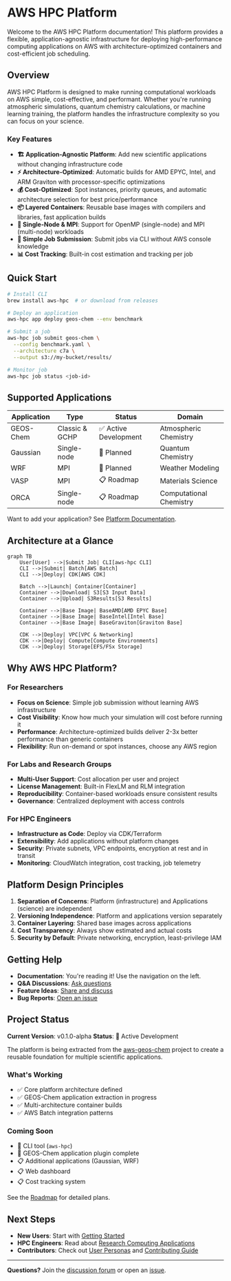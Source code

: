 # AWS HPC Platform

Welcome to the AWS HPC Platform documentation! This platform provides a flexible, application-agnostic infrastructure for deploying high-performance computing applications on AWS with architecture-optimized containers and cost-efficient job scheduling.

## Overview

AWS HPC Platform is designed to make running computational workloads on AWS simple, cost-effective, and performant. Whether you're running atmospheric simulations, quantum chemistry calculations, or machine learning training, the platform handles the infrastructure complexity so you can focus on your science.

### Key Features

- **🏗️ Application-Agnostic Platform**: Add new scientific applications without changing infrastructure code
- **⚡ Architecture-Optimized**: Automatic builds for AMD EPYC, Intel, and ARM Graviton with processor-specific optimizations
- **💰 Cost-Optimized**: Spot instances, priority queues, and automatic architecture selection for best price/performance
- **📦 Layered Containers**: Reusable base images with compilers and libraries, fast application builds
- **🔧 Single-Node & MPI**: Support for OpenMP (single-node) and MPI (multi-node) workloads
- **🎯 Simple Job Submission**: Submit jobs via CLI without AWS console knowledge
- **📊 Cost Tracking**: Built-in cost estimation and tracking per job

## Quick Start

```bash
# Install CLI
brew install aws-hpc  # or download from releases

# Deploy an application
aws-hpc app deploy geos-chem --env benchmark

# Submit a job
aws-hpc job submit geos-chem \
  --config benchmark.yaml \
  --architecture c7a \
  --output s3://my-bucket/results/

# Monitor job
aws-hpc job status <job-id>
```

## Supported Applications

| Application | Type | Status | Domain |
|------------|------|--------|--------|
| GEOS-Chem | Classic & GCHP | ✅ Active Development | Atmospheric Chemistry |
| Gaussian | Single-node | 🚧 Planned | Quantum Chemistry |
| WRF | MPI | 🚧 Planned | Weather Modeling |
| VASP | MPI | 📋 Roadmap | Materials Science |
| ORCA | Single-node | 📋 Roadmap | Computational Chemistry |

Want to add your application? See [Platform Documentation](platform/research-computing-applications.md).

## Architecture at a Glance

```mermaid
graph TB
    User[User] -->|Submit Job| CLI[aws-hpc CLI]
    CLI -->|Submit| Batch[AWS Batch]
    CLI -->|Deploy| CDK[AWS CDK]

    Batch -->|Launch| Container[Container]
    Container -->|Download| S3[S3 Input Data]
    Container -->|Upload| S3Results[S3 Results]

    Container -->|Base Image| BaseAMD[AMD EPYC Base]
    Container -->|Base Image| BaseIntel[Intel Base]
    Container -->|Base Image| BaseGraviton[Graviton Base]

    CDK -->|Deploy| VPC[VPC & Networking]
    CDK -->|Deploy| Compute[Compute Environments]
    CDK -->|Deploy| Storage[EFS/FSx Storage]
```

## Why AWS HPC Platform?

### For Researchers

- **Focus on Science**: Simple job submission without learning AWS infrastructure
- **Cost Visibility**: Know how much your simulation will cost before running it
- **Performance**: Architecture-optimized builds deliver 2-3x better performance than generic containers
- **Flexibility**: Run on-demand or spot instances, choose any AWS region

### For Labs and Research Groups

- **Multi-User Support**: Cost allocation per user and project
- **License Management**: Built-in FlexLM and RLM integration
- **Reproducibility**: Container-based workloads ensure consistent results
- **Governance**: Centralized deployment with access controls

### For HPC Engineers

- **Infrastructure as Code**: Deploy via CDK/Terraform
- **Extensibility**: Add applications without platform changes
- **Security**: Private subnets, VPC endpoints, encryption at rest and in transit
- **Monitoring**: CloudWatch integration, cost tracking, job telemetry

## Platform Design Principles

1. **Separation of Concerns**: Platform (infrastructure) and Applications (science) are independent
2. **Versioning Independence**: Platform and applications version separately
3. **Container Layering**: Shared base images across applications
4. **Cost Transparency**: Always show estimated and actual costs
5. **Security by Default**: Private networking, encryption, least-privilege IAM

## Getting Help

- **Documentation**: You're reading it! Use the navigation on the left.
- **Q&A Discussions**: [Ask questions](https://github.com/scttfrdmn/aws-hpc/discussions/categories/q-a)
- **Feature Ideas**: [Share and discuss](https://github.com/scttfrdmn/aws-hpc/discussions/categories/ideas)
- **Bug Reports**: [Open an issue](https://github.com/scttfrdmn/aws-hpc/issues/new/choose)

## Project Status

**Current Version**: v0.1.0-alpha
**Status**: 🚧 Active Development

The platform is being extracted from the [aws-geos-chem](https://github.com/scttfrdmn/aws-geos-chem) project to create a reusable foundation for multiple scientific applications.

### What's Working

- ✅ Core platform architecture defined
- ✅ GEOS-Chem application extraction in progress
- ✅ Multi-architecture container builds
- ✅ AWS Batch integration patterns

### Coming Soon

- 🚧 CLI tool (`aws-hpc`)
- 🚧 GEOS-Chem application plugin complete
- 📋 Additional applications (Gaussian, WRF)
- 📋 Web dashboard
- 📋 Cost tracking system

See the [Roadmap](https://github.com/scttfrdmn/aws-hpc/blob/main/ROADMAP.md) for detailed plans.

## Next Steps

- **New Users**: Start with [Getting Started](platform/getting-started.md)
- **HPC Engineers**: Read about [Research Computing Applications](platform/research-computing-applications.md)
- **Contributors**: Check out [User Personas](PERSONAS.md) and [Contributing Guide](https://github.com/scttfrdmn/aws-hpc/blob/main/CONTRIBUTING.md)

---

**Questions?** Join the [discussion forum](https://github.com/scttfrdmn/aws-hpc/discussions) or open an [issue](https://github.com/scttfrdmn/aws-hpc/issues).

